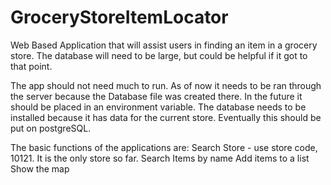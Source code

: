 # GroceryStoreItemLocator
Web Based Application that will assist users in finding an item in a grocery store. The database will need to be large, but could be helpful if it got to that point.

The app should not need much to run. As of now it needs to be ran through the server because the Database file was created there. In the future it should be placed in an environment variable. The database needs to be installed because it has data for the current store. Eventually this should be put on postgreSQL.

The basic functions of the applications are:
Search Store - use store code, 10121. It is the only store so far.
Search Items by name
Add items to a list
Show the map
